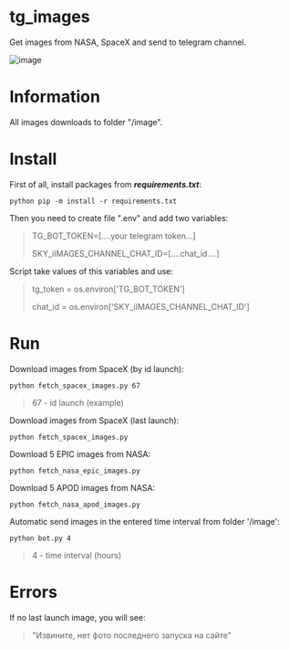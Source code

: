 # tg_images
Get images from NASA, SpaceX and send to telegram channel.

![image](https://user-images.githubusercontent.com/58893102/218962612-810d9fec-53bd-4349-b555-d9f93785f75f.png)


# Information
All images downloads to folder "/image".

# Install
First of all, install packages from **_requirements.txt_**:

```python pip -m install -r requirements.txt```

Then you need to create file ".env" and add two variables:
>TG_BOT_TOKEN=[....your telegram token...]
>
>SKY_iIMAGES_CHANNEL_CHAT_ID=[....chat_id....]

Script take values of this variables and use:

>tg_token = os.environ['TG_BOT_TOKEN']
> 
>chat_id = os.environ['SKY_iIMAGES_CHANNEL_CHAT_ID']



# Run
Download images from SpaceX (by id launch):

```python fetch_spacex_images.py 67```
> 67 - id launch (example)


Download images from SpaceX (last launch):

```python fetch_spacex_images.py```


Download 5 EPIC images from NASA:

```python fetch_nasa_epic_images.py```


Download 5 APOD images from NASA:

```python fetch_nasa_apod_images.py```


Automatic send images in the entered time interval from folder '/image':

```python bot.py 4```
> 4 - time interval (hours)

# Errors
If no last launch image, you will see:

> "Извините, нет фото последнего запуска на сайте"


